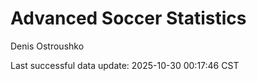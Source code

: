 # Advanced Soccer Statistics
Denis Ostroushko

<!-- gfm -->

Last successful data update: 2025-10-30 00:17:46 CST
